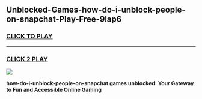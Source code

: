 
## Unblocked-Games-how-do-i-unblock-people-on-snapchat-Play-Free-9lap6
<h3>
<a href="https://premium76.site?title=how-do-i-unblock-people-on-snapchat&ref=10A">CLICK TO PLAY</a></h3>
<hr>

<h3>
<a href="https://premium76.site?title=how-do-i-unblock-people-on-snapchat&ref=10A">CLICK 2 PLAY</a>
  
</h3>

<a href="https://premium76.site?title=how-do-i-unblock-people-on-snapchat&ref=10A"><img src="https://clearcache.store/games.png"></a>


**how-do-i-unblock-people-on-snapchat games unblocked: Your Gateway to Fun and Accessible Online Gaming**
